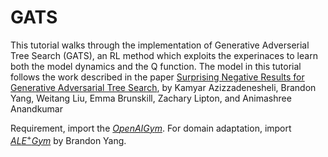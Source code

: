 # GATS
This tutorial walks through the implementation of Generative Adverserial Tree Search (GATS), 
an RL method which exploits the experinaces to learn both the model dynamics and the Q function.
The model in this tutorial follows the work described in the paper 
[Surprising Negative Results for Generative Adversarial Tree Search](https://arxiv.org/pdf/1806.05780.pdf), by Kamyar Azizzadenesheli, Brandon Yang, Weitang Liu, Emma Brunskill, Zachary Lipton, and Animashree Anandkumar

Requirement, import the [$OpenAI Gym$](https://gym.openai.com/docs). For domain adaptation, import [$ALE^+Gym$](https://github.com/bclyang/updated-atari-env) by Brandon Yang.
